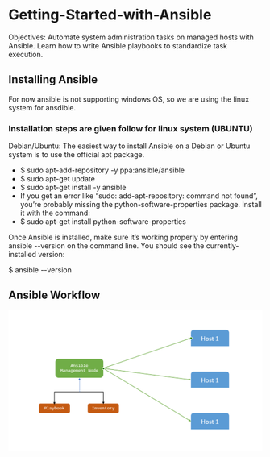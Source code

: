 # Getting-Started-with-Ansible
Objectives: Automate system administration tasks on managed hosts with Ansible.  Learn how to write Ansible playbooks to standardize task execution.

## Installing Ansible
 For now ansible is not supporting windows OS, so we are using the linux system for ansdible.
 ### Installation steps are given follow for linux system (UBUNTU)
 Debian/Ubuntu:
    The easiest way to install Ansible on a Debian or Ubuntu system is to use the official apt package.
* $ sudo apt-add-repository -y ppa:ansible/ansible
* $ sudo apt-get update
* $ sudo apt-get install -y ansible
* If you get an error like “sudo: add-apt-repository: command not found”, you’re probably missing the python-software-properties package. Install it with the command:
* $ sudo apt-get install python-software-properties

Once Ansible is installed, make sure it’s working properly by entering ansible --version on the
command line. You should see the currently-installed version:

$ ansible --version

## Ansible Workflow
![ansible Workflow](assets/Ansible-Workflow.PNG)